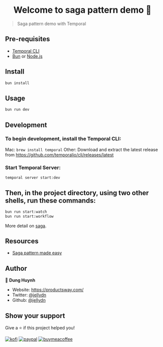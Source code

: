 <h1 align="center">Welcome to saga pattern demo 👋</h1>

> Saga pattern demo with Temporal

## Pre-requisites

- [Temporal CLI](https://temporal.io)
- [Bun](https://bun.sh) or [Node.js](https://nodejs.org/en/download/)

## Install

```sh
bun install
```

## Usage

```sh
bun run dev
```

## Development

### To begin development, install the Temporal CLI:

Mac: `brew install temporal`
Other: Download and extract the latest release from https://github.com/temporalio/cli/releases/latest

### Start Temporal Server:

```
temporal server start:dev
```

## Then, in the project directory, using two other shells, run these commands:

```sh
bun run start:watch
bun run start:workflow
```

More detail on [saga](./saga.md).

## Resources

- [Saga pattern made easy](https://pages.temporal.io/rs/250-WIU-007/images/tech-guide-saga-pattern-made-easy.pdf)

## Author

👤 **Dung Huynh**

- Website: https://productsway.com/
- Twitter: [@jellydn](https://twitter.com/jellydn)
- Github: [@jellydn](https://github.com/jellydn)

## Show your support

Give a ⭐️ if this project helped you!

[![kofi](https://img.shields.io/badge/Ko--fi-F16061?style=for-the-badge&logo=ko-fi&logoColor=white)](https://ko-fi.com/dunghd)
[![paypal](https://img.shields.io/badge/PayPal-00457C?style=for-the-badge&logo=paypal&logoColor=white)](https://paypal.me/dunghd)
[![buymeacoffee](https://img.shields.io/badge/Buy_Me_A_Coffee-FFDD00?style=for-the-badge&logo=buy-me-a-coffee&logoColor=black)](https://www.buymeacoffee.com/dunghd)
